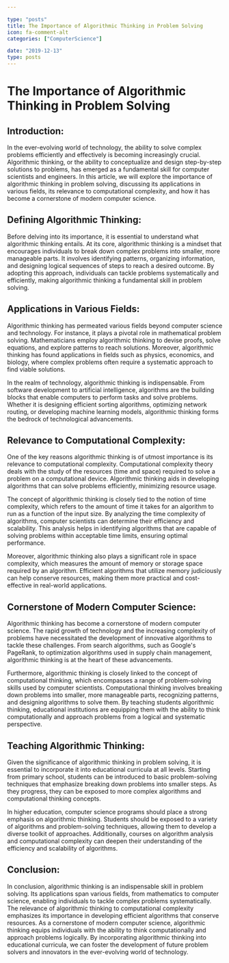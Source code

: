 ```yaml
---

type: "posts"
title: The Importance of Algorithmic Thinking in Problem Solving
icon: fa-comment-alt
categories: ["ComputerScience"]

date: "2019-12-13"
type: posts
---
```





# The Importance of Algorithmic Thinking in Problem Solving

## Introduction:
In the ever-evolving world of technology, the ability to solve complex problems efficiently and effectively is becoming increasingly crucial. Algorithmic thinking, or the ability to conceptualize and design step-by-step solutions to problems, has emerged as a fundamental skill for computer scientists and engineers. In this article, we will explore the importance of algorithmic thinking in problem solving, discussing its applications in various fields, its relevance to computational complexity, and how it has become a cornerstone of modern computer science.

## Defining Algorithmic Thinking:
Before delving into its importance, it is essential to understand what algorithmic thinking entails. At its core, algorithmic thinking is a mindset that encourages individuals to break down complex problems into smaller, more manageable parts. It involves identifying patterns, organizing information, and designing logical sequences of steps to reach a desired outcome. By adopting this approach, individuals can tackle problems systematically and efficiently, making algorithmic thinking a fundamental skill in problem solving.

## Applications in Various Fields:
Algorithmic thinking has permeated various fields beyond computer science and technology. For instance, it plays a pivotal role in mathematical problem solving. Mathematicians employ algorithmic thinking to devise proofs, solve equations, and explore patterns to reach solutions. Moreover, algorithmic thinking has found applications in fields such as physics, economics, and biology, where complex problems often require a systematic approach to find viable solutions.

In the realm of technology, algorithmic thinking is indispensable. From software development to artificial intelligence, algorithms are the building blocks that enable computers to perform tasks and solve problems. Whether it is designing efficient sorting algorithms, optimizing network routing, or developing machine learning models, algorithmic thinking forms the bedrock of technological advancements.

## Relevance to Computational Complexity:
One of the key reasons algorithmic thinking is of utmost importance is its relevance to computational complexity. Computational complexity theory deals with the study of the resources (time and space) required to solve a problem on a computational device. Algorithmic thinking aids in developing algorithms that can solve problems efficiently, minimizing resource usage.

The concept of algorithmic thinking is closely tied to the notion of time complexity, which refers to the amount of time it takes for an algorithm to run as a function of the input size. By analyzing the time complexity of algorithms, computer scientists can determine their efficiency and scalability. This analysis helps in identifying algorithms that are capable of solving problems within acceptable time limits, ensuring optimal performance.

Moreover, algorithmic thinking also plays a significant role in space complexity, which measures the amount of memory or storage space required by an algorithm. Efficient algorithms that utilize memory judiciously can help conserve resources, making them more practical and cost-effective in real-world applications.

## Cornerstone of Modern Computer Science:
Algorithmic thinking has become a cornerstone of modern computer science. The rapid growth of technology and the increasing complexity of problems have necessitated the development of innovative algorithms to tackle these challenges. From search algorithms, such as Google's PageRank, to optimization algorithms used in supply chain management, algorithmic thinking is at the heart of these advancements.

Furthermore, algorithmic thinking is closely linked to the concept of computational thinking, which encompasses a range of problem-solving skills used by computer scientists. Computational thinking involves breaking down problems into smaller, more manageable parts, recognizing patterns, and designing algorithms to solve them. By teaching students algorithmic thinking, educational institutions are equipping them with the ability to think computationally and approach problems from a logical and systematic perspective.

## Teaching Algorithmic Thinking:
Given the significance of algorithmic thinking in problem solving, it is essential to incorporate it into educational curricula at all levels. Starting from primary school, students can be introduced to basic problem-solving techniques that emphasize breaking down problems into smaller steps. As they progress, they can be exposed to more complex algorithms and computational thinking concepts.

In higher education, computer science programs should place a strong emphasis on algorithmic thinking. Students should be exposed to a variety of algorithms and problem-solving techniques, allowing them to develop a diverse toolkit of approaches. Additionally, courses on algorithm analysis and computational complexity can deepen their understanding of the efficiency and scalability of algorithms.

## Conclusion:
In conclusion, algorithmic thinking is an indispensable skill in problem solving. Its applications span various fields, from mathematics to computer science, enabling individuals to tackle complex problems systematically. The relevance of algorithmic thinking to computational complexity emphasizes its importance in developing efficient algorithms that conserve resources. As a cornerstone of modern computer science, algorithmic thinking equips individuals with the ability to think computationally and approach problems logically. By incorporating algorithmic thinking into educational curricula, we can foster the development of future problem solvers and innovators in the ever-evolving world of technology.